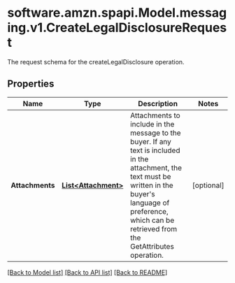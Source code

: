 # software.amzn.spapi.Model.messaging.v1.CreateLegalDisclosureRequest
The request schema for the createLegalDisclosure operation.

## Properties

Name | Type | Description | Notes
------------ | ------------- | ------------- | -------------
**Attachments** | [**List&lt;Attachment&gt;**](Attachment.md) | Attachments to include in the message to the buyer. If any text is included in the attachment, the text must be written in the buyer&#39;s language of preference, which can be retrieved from the GetAttributes operation. | [optional] 

[[Back to Model list]](../README.md#documentation-for-models) [[Back to API list]](../README.md#documentation-for-api-endpoints) [[Back to README]](../README.md)

